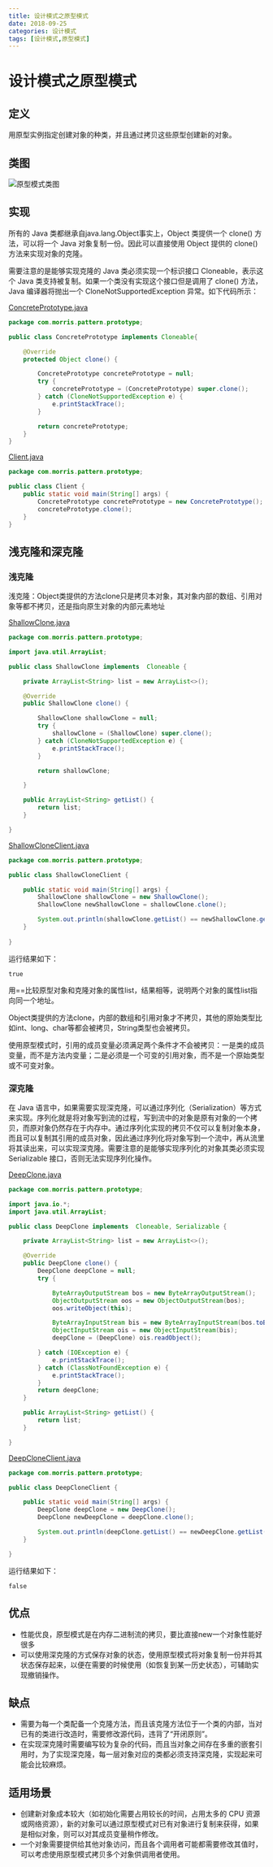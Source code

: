 ```yaml
---
title: 设计模式之原型模式
date: 2018-09-25
categories: 设计模式
tags: [设计模式,原型模式]
---
```


# 设计模式之原型模式
## 定义
用原型实例指定创建对象的种类，并且通过拷贝这些原型创建新的对象。

## 类图
![原型模式类图](https://github.com/morris131/morris-book/raw/master/%E5%90%8E%E7%AB%AF%E5%BC%80%E5%8F%91/Java/%E8%AE%BE%E8%AE%A1%E6%A8%A1%E5%BC%8F/images/%E5%8E%9F%E5%9E%8B%E6%A8%A1%E5%BC%8F%E7%B1%BB%E5%9B%BE.png)

## 实现
所有的 Java 类都继承自java.lang.Object事实上，Object 类提供一个 clone() 方法，可以将一个 Java 对象复制一份。因此可以直接使用 Object 提供的 clone() 方法来实现对象的克隆。

需要注意的是能够实现克隆的 Java 类必须实现一个标识接口 Cloneable，表示这个 Java 类支持被复制。如果一个类没有实现这个接口但是调用了 clone() 方法，Java 编译器将抛出一个 CloneNotSupportedException 异常。如下代码所示：

[ConcretePrototype.java](https://github.com/morris131/morris-book/tree/master/%E5%90%8E%E7%AB%AF%E5%BC%80%E5%8F%91/Java/%E8%AE%BE%E8%AE%A1%E6%A8%A1%E5%BC%8F/pattern/src/main/java/com/morris/pattern/prototype/ConcretePrototype.java)
```java
package com.morris.pattern.prototype;

public class ConcretePrototype implements Cloneable{

    @Override
    protected Object clone() {

        ConcretePrototype concretePrototype = null;
        try {
            concretePrototype = (ConcretePrototype) super.clone();
        } catch (CloneNotSupportedException e) {
            e.printStackTrace();
        }

        return concretePrototype;
    }
}
```
[Client.java](https://github.com/morris131/morris-book/tree/master/%E5%90%8E%E7%AB%AF%E5%BC%80%E5%8F%91/Java/%E8%AE%BE%E8%AE%A1%E6%A8%A1%E5%BC%8F/pattern/src/main/java/com/morris/pattern/prototype/Client.java)

```java
package com.morris.pattern.prototype;

public class Client {
    public static void main(String[] args) {
        ConcretePrototype concretePrototype = new ConcretePrototype();
        concretePrototype.clone();
    }
}
```

## 浅克隆和深克隆

### 浅克隆
浅克隆：Object类提供的方法clone只是拷贝本对象，其对象内部的数组、引用对象等都不拷贝，还是指向原生对象的内部元素地址

[ShallowClone.java](https://github.com/morris131/morris-book/tree/master/%E5%90%8E%E7%AB%AF%E5%BC%80%E5%8F%91/Java/%E8%AE%BE%E8%AE%A1%E6%A8%A1%E5%BC%8F/pattern/src/main/java/com/morris/pattern/prototype/ShallowClone.java)
```java
package com.morris.pattern.prototype;

import java.util.ArrayList;

public class ShallowClone implements  Cloneable {

    private ArrayList<String> list = new ArrayList<>();

    @Override
    public ShallowClone clone() {

        ShallowClone shallowClone = null;
        try {
            shallowClone = (ShallowClone) super.clone();
        } catch (CloneNotSupportedException e) {
            e.printStackTrace();
        }

        return shallowClone;

    }

    public ArrayList<String> getList() {
        return list;
    }

}
```
[ShallowCloneClient.java](https://github.com/morris131/morris-book/tree/master/%E5%90%8E%E7%AB%AF%E5%BC%80%E5%8F%91/Java/%E8%AE%BE%E8%AE%A1%E6%A8%A1%E5%BC%8F/pattern/src/main/java/com/morris/pattern/prototype/ShallowCloneClient.java)
```java
package com.morris.pattern.prototype;

public class ShallowCloneClient {

    public static void main(String[] args) {
        ShallowClone shallowClone = new ShallowClone();
        ShallowClone newShallowClone = shallowClone.clone();

        System.out.println(shallowClone.getList() == newShallowClone.getList());
    }
    
}
```
运行结果如下：
```
true
```
用==比较原型对象和克隆对象的属性list，结果相等，说明两个对象的属性list指向同一个地址。

Object类提供的方法clone，内部的数组和引用对象才不拷贝，其他的原始类型比如int、long、char等都会被拷贝，String类型也会被拷贝。

使用原型模式时，引用的成员变量必须满足两个条件才不会被拷贝：一是类的成员变量，而不是方法内变量；二是必须是一个可变的引用对象，而不是一个原始类型或不可变对象。

### 深克隆
在 Java 语言中，如果需要实现深克隆，可以通过序列化（Serialization）等方式来实现。序列化就是将对象写到流的过程，写到流中的对象是原有对象的一个拷贝，而原对象仍然存在于内存中。通过序列化实现的拷贝不仅可以复制对象本身，而且可以复制其引用的成员对象，因此通过序列化将对象写到一个流中，再从流里将其读出来，可以实现深克隆。需要注意的是能够实现序列化的对象其类必须实现 Serializable 接口，否则无法实现序列化操作。

[DeepClone.java](https://github.com/morris131/morris-book/tree/master/%E5%90%8E%E7%AB%AF%E5%BC%80%E5%8F%91/Java/%E8%AE%BE%E8%AE%A1%E6%A8%A1%E5%BC%8F/pattern/src/main/java/com/morris/pattern/prototype/DeepClone.java)
```java
package com.morris.pattern.prototype;

import java.io.*;
import java.util.ArrayList;

public class DeepClone implements  Cloneable, Serializable {

    private ArrayList<String> list = new ArrayList<>();

    @Override
    public DeepClone clone() {
        DeepClone deepClone = null;
        try {

            ByteArrayOutputStream bos = new ByteArrayOutputStream();
            ObjectOutputStream oos = new ObjectOutputStream(bos);
            oos.writeObject(this);

            ByteArrayInputStream bis = new ByteArrayInputStream(bos.toByteArray());
            ObjectInputStream ois = new ObjectInputStream(bis);
            deepClone = (DeepClone) ois.readObject();

        } catch (IOException e) {
            e.printStackTrace();
        } catch (ClassNotFoundException e) {
            e.printStackTrace();
        }
        return deepClone;
    }

    public ArrayList<String> getList() {
        return list;
    }

}
```
[DeepCloneClient.java](https://github.com/morris131/morris-book/tree/master/%E5%90%8E%E7%AB%AF%E5%BC%80%E5%8F%91/Java/%E8%AE%BE%E8%AE%A1%E6%A8%A1%E5%BC%8F/pattern/src/main/java/com/morris/pattern/prototype/DeepCloneClient.java)
```java
package com.morris.pattern.prototype;

public class DeepCloneClient {

    public static void main(String[] args) {
        DeepClone deepClone = new DeepClone();
        DeepClone newDeepClone = deepClone.clone();

        System.out.println(deepClone.getList() == newDeepClone.getList());
    }

}
```
运行结果如下：
```
false
```

## 优点
- 性能优良，原型模式是在内存二进制流的拷贝，要比直接new一个对象性能好很多
- 可以使用深克隆的方式保存对象的状态，使用原型模式将对象复制一份并将其状态保存起来，以便在需要的时候使用（如恢复到某一历史状态），可辅助实现撤销操作。

## 缺点
- 需要为每一个类配备一个克隆方法，而且该克隆方法位于一个类的内部，当对已有的类进行改造时，需要修改源代码，违背了“开闭原则”。
- 在实现深克隆时需要编写较为复杂的代码，而且当对象之间存在多重的嵌套引用时，为了实现深克隆，每一层对象对应的类都必须支持深克隆，实现起来可能会比较麻烦。

## 适用场景
- 创建新对象成本较大（如初始化需要占用较长的时间，占用太多的 CPU 资源或网络资源），新的对象可以通过原型模式对已有对象进行复制来获得，如果是相似对象，则可以对其成员变量稍作修改。
- 一个对象需要提供给其他对象访问，而且各个调用者可能都需要修改其值时，可以考虑使用原型模式拷贝多个对象供调用者使用。